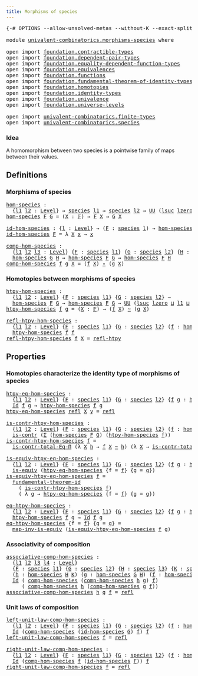 ```yaml
---
title: Morphisms of species
---
```


<pre class="Agda"><a id="46" class="Symbol">{-#</a> <a id="50" class="Keyword">OPTIONS</a> <a id="58" class="Pragma">--allow-unsolved-metas</a> <a id="81" class="Pragma">--without-K</a> <a id="93" class="Pragma">--exact-split</a> <a id="107" class="Symbol">#-}</a>

<a id="112" class="Keyword">module</a> <a id="119" href="univalent-combinatorics.morphisms-species.html" class="Module">univalent-combinatorics.morphisms-species</a> <a id="161" class="Keyword">where</a>

<a id="168" class="Keyword">open</a> <a id="173" class="Keyword">import</a> <a id="180" href="foundation.contractible-types.html" class="Module">foundation.contractible-types</a>
<a id="210" class="Keyword">open</a> <a id="215" class="Keyword">import</a> <a id="222" href="foundation.dependent-pair-types.html" class="Module">foundation.dependent-pair-types</a>
<a id="254" class="Keyword">open</a> <a id="259" class="Keyword">import</a> <a id="266" href="foundation.equality-dependent-function-types.html" class="Module">foundation.equality-dependent-function-types</a>
<a id="311" class="Keyword">open</a> <a id="316" class="Keyword">import</a> <a id="323" href="foundation.equivalences.html" class="Module">foundation.equivalences</a>
<a id="347" class="Keyword">open</a> <a id="352" class="Keyword">import</a> <a id="359" href="foundation.functions.html" class="Module">foundation.functions</a>
<a id="380" class="Keyword">open</a> <a id="385" class="Keyword">import</a> <a id="392" href="foundation.fundamental-theorem-of-identity-types.html" class="Module">foundation.fundamental-theorem-of-identity-types</a>
<a id="441" class="Keyword">open</a> <a id="446" class="Keyword">import</a> <a id="453" href="foundation.homotopies.html" class="Module">foundation.homotopies</a>
<a id="475" class="Keyword">open</a> <a id="480" class="Keyword">import</a> <a id="487" href="foundation.identity-types.html" class="Module">foundation.identity-types</a>
<a id="513" class="Keyword">open</a> <a id="518" class="Keyword">import</a> <a id="525" href="foundation.univalence.html" class="Module">foundation.univalence</a>
<a id="547" class="Keyword">open</a> <a id="552" class="Keyword">import</a> <a id="559" href="foundation.universe-levels.html" class="Module">foundation.universe-levels</a>

<a id="587" class="Keyword">open</a> <a id="592" class="Keyword">import</a> <a id="599" href="univalent-combinatorics.finite-types.html" class="Module">univalent-combinatorics.finite-types</a>
<a id="636" class="Keyword">open</a> <a id="641" class="Keyword">import</a> <a id="648" href="univalent-combinatorics.species.html" class="Module">univalent-combinatorics.species</a>
</pre>
### Idea

A homomorphism between two species is a pointwise family of
maps between their values.

## Definitions

### Morphisms of species

<pre class="Agda"><a id="hom-species"></a><a id="833" href="univalent-combinatorics.morphisms-species.html#833" class="Function">hom-species</a> <a id="845" class="Symbol">:</a>
  <a id="849" class="Symbol">{</a><a id="850" href="univalent-combinatorics.morphisms-species.html#850" class="Bound">l1</a> <a id="853" href="univalent-combinatorics.morphisms-species.html#853" class="Bound">l2</a> <a id="856" class="Symbol">:</a> <a id="858" href="Agda.Primitive.html#597" class="Postulate">Level</a><a id="863" class="Symbol">}</a> <a id="865" class="Symbol">→</a> <a id="867" href="univalent-combinatorics.species.html#429" class="Function">species</a> <a id="875" href="univalent-combinatorics.morphisms-species.html#850" class="Bound">l1</a> <a id="878" class="Symbol">→</a> <a id="880" href="univalent-combinatorics.species.html#429" class="Function">species</a> <a id="888" href="univalent-combinatorics.morphisms-species.html#853" class="Bound">l2</a> <a id="891" class="Symbol">→</a> <a id="893" href="foundation-core.universe-levels.html#235" class="Primitive">UU</a> <a id="896" class="Symbol">(</a><a id="897" href="Agda.Primitive.html#780" class="Primitive">lsuc</a> <a id="902" href="Agda.Primitive.html#764" class="Primitive">lzero</a> <a id="908" href="Agda.Primitive.html#810" class="Primitive Operator">⊔</a> <a id="910" href="univalent-combinatorics.morphisms-species.html#850" class="Bound">l1</a> <a id="913" href="Agda.Primitive.html#810" class="Primitive Operator">⊔</a> <a id="915" href="univalent-combinatorics.morphisms-species.html#853" class="Bound">l2</a><a id="917" class="Symbol">)</a>
<a id="919" href="univalent-combinatorics.morphisms-species.html#833" class="Function">hom-species</a> <a id="931" href="univalent-combinatorics.morphisms-species.html#931" class="Bound">F</a> <a id="933" href="univalent-combinatorics.morphisms-species.html#933" class="Bound">G</a> <a id="935" class="Symbol">=</a> <a id="937" class="Symbol">(</a><a id="938" href="univalent-combinatorics.morphisms-species.html#938" class="Bound">X</a> <a id="940" class="Symbol">:</a> <a id="942" href="univalent-combinatorics.finite-types.html#4878" class="Function">𝔽</a><a id="943" class="Symbol">)</a> <a id="945" class="Symbol">→</a> <a id="947" href="univalent-combinatorics.morphisms-species.html#931" class="Bound">F</a> <a id="949" href="univalent-combinatorics.morphisms-species.html#938" class="Bound">X</a> <a id="951" class="Symbol">→</a> <a id="953" href="univalent-combinatorics.morphisms-species.html#933" class="Bound">G</a> <a id="955" href="univalent-combinatorics.morphisms-species.html#938" class="Bound">X</a>

<a id="id-hom-species"></a><a id="958" href="univalent-combinatorics.morphisms-species.html#958" class="Function">id-hom-species</a> <a id="973" class="Symbol">:</a> <a id="975" class="Symbol">{</a><a id="976" href="univalent-combinatorics.morphisms-species.html#976" class="Bound">l</a> <a id="978" class="Symbol">:</a> <a id="980" href="Agda.Primitive.html#597" class="Postulate">Level</a><a id="985" class="Symbol">}</a> <a id="987" class="Symbol">→</a> <a id="989" class="Symbol">(</a><a id="990" href="univalent-combinatorics.morphisms-species.html#990" class="Bound">F</a> <a id="992" class="Symbol">:</a> <a id="994" href="univalent-combinatorics.species.html#429" class="Function">species</a> <a id="1002" href="univalent-combinatorics.morphisms-species.html#976" class="Bound">l</a><a id="1003" class="Symbol">)</a> <a id="1005" class="Symbol">→</a> <a id="1007" href="univalent-combinatorics.morphisms-species.html#833" class="Function">hom-species</a> <a id="1019" href="univalent-combinatorics.morphisms-species.html#990" class="Bound">F</a> <a id="1021" href="univalent-combinatorics.morphisms-species.html#990" class="Bound">F</a>
<a id="1023" href="univalent-combinatorics.morphisms-species.html#958" class="Function">id-hom-species</a> <a id="1038" href="univalent-combinatorics.morphisms-species.html#1038" class="Bound">F</a> <a id="1040" class="Symbol">=</a> <a id="1042" class="Symbol">λ</a> <a id="1044" href="univalent-combinatorics.morphisms-species.html#1044" class="Bound">X</a> <a id="1046" href="univalent-combinatorics.morphisms-species.html#1046" class="Bound">x</a> <a id="1048" class="Symbol">→</a> <a id="1050" href="univalent-combinatorics.morphisms-species.html#1046" class="Bound">x</a> 

<a id="comp-hom-species"></a><a id="1054" href="univalent-combinatorics.morphisms-species.html#1054" class="Function">comp-hom-species</a> <a id="1071" class="Symbol">:</a>
  <a id="1075" class="Symbol">{</a><a id="1076" href="univalent-combinatorics.morphisms-species.html#1076" class="Bound">l1</a> <a id="1079" href="univalent-combinatorics.morphisms-species.html#1079" class="Bound">l2</a> <a id="1082" href="univalent-combinatorics.morphisms-species.html#1082" class="Bound">l3</a> <a id="1085" class="Symbol">:</a> <a id="1087" href="Agda.Primitive.html#597" class="Postulate">Level</a><a id="1092" class="Symbol">}</a> <a id="1094" class="Symbol">{</a><a id="1095" href="univalent-combinatorics.morphisms-species.html#1095" class="Bound">F</a> <a id="1097" class="Symbol">:</a> <a id="1099" href="univalent-combinatorics.species.html#429" class="Function">species</a> <a id="1107" href="univalent-combinatorics.morphisms-species.html#1076" class="Bound">l1</a><a id="1109" class="Symbol">}</a> <a id="1111" class="Symbol">{</a><a id="1112" href="univalent-combinatorics.morphisms-species.html#1112" class="Bound">G</a> <a id="1114" class="Symbol">:</a> <a id="1116" href="univalent-combinatorics.species.html#429" class="Function">species</a> <a id="1124" href="univalent-combinatorics.morphisms-species.html#1079" class="Bound">l2</a><a id="1126" class="Symbol">}</a> <a id="1128" class="Symbol">{</a><a id="1129" href="univalent-combinatorics.morphisms-species.html#1129" class="Bound">H</a> <a id="1131" class="Symbol">:</a> <a id="1133" href="univalent-combinatorics.species.html#429" class="Function">species</a> <a id="1141" href="univalent-combinatorics.morphisms-species.html#1082" class="Bound">l3</a><a id="1143" class="Symbol">}</a> <a id="1145" class="Symbol">→</a>
  <a id="1149" href="univalent-combinatorics.morphisms-species.html#833" class="Function">hom-species</a> <a id="1161" href="univalent-combinatorics.morphisms-species.html#1112" class="Bound">G</a> <a id="1163" href="univalent-combinatorics.morphisms-species.html#1129" class="Bound">H</a> <a id="1165" class="Symbol">→</a> <a id="1167" href="univalent-combinatorics.morphisms-species.html#833" class="Function">hom-species</a> <a id="1179" href="univalent-combinatorics.morphisms-species.html#1095" class="Bound">F</a> <a id="1181" href="univalent-combinatorics.morphisms-species.html#1112" class="Bound">G</a> <a id="1183" class="Symbol">→</a> <a id="1185" href="univalent-combinatorics.morphisms-species.html#833" class="Function">hom-species</a> <a id="1197" href="univalent-combinatorics.morphisms-species.html#1095" class="Bound">F</a> <a id="1199" href="univalent-combinatorics.morphisms-species.html#1129" class="Bound">H</a>
<a id="1201" href="univalent-combinatorics.morphisms-species.html#1054" class="Function">comp-hom-species</a> <a id="1218" href="univalent-combinatorics.morphisms-species.html#1218" class="Bound">f</a> <a id="1220" href="univalent-combinatorics.morphisms-species.html#1220" class="Bound">g</a> <a id="1222" href="univalent-combinatorics.morphisms-species.html#1222" class="Bound">X</a> <a id="1224" class="Symbol">=</a> <a id="1226" class="Symbol">(</a><a id="1227" href="univalent-combinatorics.morphisms-species.html#1218" class="Bound">f</a> <a id="1229" href="univalent-combinatorics.morphisms-species.html#1222" class="Bound">X</a><a id="1230" class="Symbol">)</a> <a id="1232" href="foundation-core.functions.html#420" class="Function Operator">∘</a> <a id="1234" class="Symbol">(</a><a id="1235" href="univalent-combinatorics.morphisms-species.html#1220" class="Bound">g</a> <a id="1237" href="univalent-combinatorics.morphisms-species.html#1222" class="Bound">X</a><a id="1238" class="Symbol">)</a>
</pre>
### Homotopies between morphisms of species

<pre class="Agda"><a id="htpy-hom-species"></a><a id="1298" href="univalent-combinatorics.morphisms-species.html#1298" class="Function">htpy-hom-species</a> <a id="1315" class="Symbol">:</a>
  <a id="1319" class="Symbol">{</a><a id="1320" href="univalent-combinatorics.morphisms-species.html#1320" class="Bound">l1</a> <a id="1323" href="univalent-combinatorics.morphisms-species.html#1323" class="Bound">l2</a> <a id="1326" class="Symbol">:</a> <a id="1328" href="Agda.Primitive.html#597" class="Postulate">Level</a><a id="1333" class="Symbol">}</a> <a id="1335" class="Symbol">{</a><a id="1336" href="univalent-combinatorics.morphisms-species.html#1336" class="Bound">F</a> <a id="1338" class="Symbol">:</a> <a id="1340" href="univalent-combinatorics.species.html#429" class="Function">species</a> <a id="1348" href="univalent-combinatorics.morphisms-species.html#1320" class="Bound">l1</a><a id="1350" class="Symbol">}</a> <a id="1352" class="Symbol">{</a><a id="1353" href="univalent-combinatorics.morphisms-species.html#1353" class="Bound">G</a> <a id="1355" class="Symbol">:</a> <a id="1357" href="univalent-combinatorics.species.html#429" class="Function">species</a> <a id="1365" href="univalent-combinatorics.morphisms-species.html#1323" class="Bound">l2</a><a id="1367" class="Symbol">}</a> <a id="1369" class="Symbol">→</a>
  <a id="1373" href="univalent-combinatorics.morphisms-species.html#833" class="Function">hom-species</a> <a id="1385" href="univalent-combinatorics.morphisms-species.html#1336" class="Bound">F</a> <a id="1387" href="univalent-combinatorics.morphisms-species.html#1353" class="Bound">G</a> <a id="1389" class="Symbol">→</a> <a id="1391" href="univalent-combinatorics.morphisms-species.html#833" class="Function">hom-species</a> <a id="1403" href="univalent-combinatorics.morphisms-species.html#1336" class="Bound">F</a> <a id="1405" href="univalent-combinatorics.morphisms-species.html#1353" class="Bound">G</a> <a id="1407" class="Symbol">→</a> <a id="1409" href="foundation-core.universe-levels.html#235" class="Primitive">UU</a> <a id="1412" class="Symbol">(</a><a id="1413" href="Agda.Primitive.html#780" class="Primitive">lsuc</a> <a id="1418" href="Agda.Primitive.html#764" class="Primitive">lzero</a> <a id="1424" href="Agda.Primitive.html#810" class="Primitive Operator">⊔</a> <a id="1426" href="univalent-combinatorics.morphisms-species.html#1320" class="Bound">l1</a> <a id="1429" href="Agda.Primitive.html#810" class="Primitive Operator">⊔</a> <a id="1431" href="univalent-combinatorics.morphisms-species.html#1323" class="Bound">l2</a><a id="1433" class="Symbol">)</a>
<a id="1435" href="univalent-combinatorics.morphisms-species.html#1298" class="Function">htpy-hom-species</a> <a id="1452" href="univalent-combinatorics.morphisms-species.html#1452" class="Bound">f</a> <a id="1454" href="univalent-combinatorics.morphisms-species.html#1454" class="Bound">g</a> <a id="1456" class="Symbol">=</a> <a id="1458" class="Symbol">(</a><a id="1459" href="univalent-combinatorics.morphisms-species.html#1459" class="Bound">X</a> <a id="1461" class="Symbol">:</a> <a id="1463" href="univalent-combinatorics.finite-types.html#4878" class="Function">𝔽</a><a id="1464" class="Symbol">)</a> <a id="1466" class="Symbol">→</a> <a id="1468" class="Symbol">(</a><a id="1469" href="univalent-combinatorics.morphisms-species.html#1452" class="Bound">f</a> <a id="1471" href="univalent-combinatorics.morphisms-species.html#1459" class="Bound">X</a><a id="1472" class="Symbol">)</a> <a id="1474" href="foundation-core.homotopies.html#1249" class="Function Operator">~</a> <a id="1476" class="Symbol">(</a><a id="1477" href="univalent-combinatorics.morphisms-species.html#1454" class="Bound">g</a> <a id="1479" href="univalent-combinatorics.morphisms-species.html#1459" class="Bound">X</a><a id="1480" class="Symbol">)</a>

<a id="refl-htpy-hom-species"></a><a id="1483" href="univalent-combinatorics.morphisms-species.html#1483" class="Function">refl-htpy-hom-species</a> <a id="1505" class="Symbol">:</a>
  <a id="1509" class="Symbol">{</a><a id="1510" href="univalent-combinatorics.morphisms-species.html#1510" class="Bound">l1</a> <a id="1513" href="univalent-combinatorics.morphisms-species.html#1513" class="Bound">l2</a> <a id="1516" class="Symbol">:</a> <a id="1518" href="Agda.Primitive.html#597" class="Postulate">Level</a><a id="1523" class="Symbol">}</a> <a id="1525" class="Symbol">{</a><a id="1526" href="univalent-combinatorics.morphisms-species.html#1526" class="Bound">F</a> <a id="1528" class="Symbol">:</a> <a id="1530" href="univalent-combinatorics.species.html#429" class="Function">species</a> <a id="1538" href="univalent-combinatorics.morphisms-species.html#1510" class="Bound">l1</a><a id="1540" class="Symbol">}</a> <a id="1542" class="Symbol">{</a><a id="1543" href="univalent-combinatorics.morphisms-species.html#1543" class="Bound">G</a> <a id="1545" class="Symbol">:</a> <a id="1547" href="univalent-combinatorics.species.html#429" class="Function">species</a> <a id="1555" href="univalent-combinatorics.morphisms-species.html#1513" class="Bound">l2</a><a id="1557" class="Symbol">}</a> <a id="1559" class="Symbol">(</a><a id="1560" href="univalent-combinatorics.morphisms-species.html#1560" class="Bound">f</a> <a id="1562" class="Symbol">:</a> <a id="1564" href="univalent-combinatorics.morphisms-species.html#833" class="Function">hom-species</a> <a id="1576" href="univalent-combinatorics.morphisms-species.html#1526" class="Bound">F</a> <a id="1578" href="univalent-combinatorics.morphisms-species.html#1543" class="Bound">G</a><a id="1579" class="Symbol">)</a> <a id="1581" class="Symbol">→</a>
  <a id="1585" href="univalent-combinatorics.morphisms-species.html#1298" class="Function">htpy-hom-species</a> <a id="1602" href="univalent-combinatorics.morphisms-species.html#1560" class="Bound">f</a> <a id="1604" href="univalent-combinatorics.morphisms-species.html#1560" class="Bound">f</a>
<a id="1606" href="univalent-combinatorics.morphisms-species.html#1483" class="Function">refl-htpy-hom-species</a> <a id="1628" href="univalent-combinatorics.morphisms-species.html#1628" class="Bound">f</a> <a id="1630" href="univalent-combinatorics.morphisms-species.html#1630" class="Bound">X</a> <a id="1632" class="Symbol">=</a> <a id="1634" href="foundation-core.homotopies.html#1368" class="Function">refl-htpy</a>
</pre>
## Properties

### Homotopies characterize the identity type of morphisms of species

<pre class="Agda"><a id="htpy-eq-hom-species"></a><a id="1743" href="univalent-combinatorics.morphisms-species.html#1743" class="Function">htpy-eq-hom-species</a> <a id="1763" class="Symbol">:</a>
  <a id="1767" class="Symbol">{</a><a id="1768" href="univalent-combinatorics.morphisms-species.html#1768" class="Bound">l1</a> <a id="1771" href="univalent-combinatorics.morphisms-species.html#1771" class="Bound">l2</a> <a id="1774" class="Symbol">:</a> <a id="1776" href="Agda.Primitive.html#597" class="Postulate">Level</a><a id="1781" class="Symbol">}</a> <a id="1783" class="Symbol">{</a><a id="1784" href="univalent-combinatorics.morphisms-species.html#1784" class="Bound">F</a> <a id="1786" class="Symbol">:</a> <a id="1788" href="univalent-combinatorics.species.html#429" class="Function">species</a> <a id="1796" href="univalent-combinatorics.morphisms-species.html#1768" class="Bound">l1</a><a id="1798" class="Symbol">}</a> <a id="1800" class="Symbol">{</a><a id="1801" href="univalent-combinatorics.morphisms-species.html#1801" class="Bound">G</a> <a id="1803" class="Symbol">:</a> <a id="1805" href="univalent-combinatorics.species.html#429" class="Function">species</a> <a id="1813" href="univalent-combinatorics.morphisms-species.html#1771" class="Bound">l2</a><a id="1815" class="Symbol">}</a> <a id="1817" class="Symbol">{</a><a id="1818" href="univalent-combinatorics.morphisms-species.html#1818" class="Bound">f</a> <a id="1820" href="univalent-combinatorics.morphisms-species.html#1820" class="Bound">g</a> <a id="1822" class="Symbol">:</a> <a id="1824" href="univalent-combinatorics.morphisms-species.html#833" class="Function">hom-species</a> <a id="1836" href="univalent-combinatorics.morphisms-species.html#1784" class="Bound">F</a> <a id="1838" href="univalent-combinatorics.morphisms-species.html#1801" class="Bound">G</a><a id="1839" class="Symbol">}</a> <a id="1841" class="Symbol">→</a>
  <a id="1845" href="foundation-core.identity-types.html#1767" class="Datatype">Id</a> <a id="1848" href="univalent-combinatorics.morphisms-species.html#1818" class="Bound">f</a> <a id="1850" href="univalent-combinatorics.morphisms-species.html#1820" class="Bound">g</a> <a id="1852" class="Symbol">→</a> <a id="1854" href="univalent-combinatorics.morphisms-species.html#1298" class="Function">htpy-hom-species</a> <a id="1871" href="univalent-combinatorics.morphisms-species.html#1818" class="Bound">f</a> <a id="1873" href="univalent-combinatorics.morphisms-species.html#1820" class="Bound">g</a>
<a id="1875" href="univalent-combinatorics.morphisms-species.html#1743" class="Function">htpy-eq-hom-species</a> <a id="1895" href="foundation-core.identity-types.html#1820" class="InductiveConstructor">refl</a> <a id="1900" href="univalent-combinatorics.morphisms-species.html#1900" class="Bound">X</a> <a id="1902" href="univalent-combinatorics.morphisms-species.html#1902" class="Bound">y</a> <a id="1904" class="Symbol">=</a> <a id="1906" href="foundation-core.identity-types.html#1820" class="InductiveConstructor">refl</a>

<a id="is-contr-htpy-hom-species"></a><a id="1912" href="univalent-combinatorics.morphisms-species.html#1912" class="Function">is-contr-htpy-hom-species</a> <a id="1938" class="Symbol">:</a>
  <a id="1942" class="Symbol">{</a><a id="1943" href="univalent-combinatorics.morphisms-species.html#1943" class="Bound">l1</a> <a id="1946" href="univalent-combinatorics.morphisms-species.html#1946" class="Bound">l2</a> <a id="1949" class="Symbol">:</a> <a id="1951" href="Agda.Primitive.html#597" class="Postulate">Level</a><a id="1956" class="Symbol">}</a> <a id="1958" class="Symbol">{</a><a id="1959" href="univalent-combinatorics.morphisms-species.html#1959" class="Bound">F</a> <a id="1961" class="Symbol">:</a> <a id="1963" href="univalent-combinatorics.species.html#429" class="Function">species</a> <a id="1971" href="univalent-combinatorics.morphisms-species.html#1943" class="Bound">l1</a><a id="1973" class="Symbol">}</a> <a id="1975" class="Symbol">{</a><a id="1976" href="univalent-combinatorics.morphisms-species.html#1976" class="Bound">G</a> <a id="1978" class="Symbol">:</a> <a id="1980" href="univalent-combinatorics.species.html#429" class="Function">species</a> <a id="1988" href="univalent-combinatorics.morphisms-species.html#1946" class="Bound">l2</a><a id="1990" class="Symbol">}</a> <a id="1992" class="Symbol">(</a><a id="1993" href="univalent-combinatorics.morphisms-species.html#1993" class="Bound">f</a> <a id="1995" class="Symbol">:</a> <a id="1997" href="univalent-combinatorics.morphisms-species.html#833" class="Function">hom-species</a> <a id="2009" href="univalent-combinatorics.morphisms-species.html#1959" class="Bound">F</a> <a id="2011" href="univalent-combinatorics.morphisms-species.html#1976" class="Bound">G</a><a id="2012" class="Symbol">)</a> <a id="2014" class="Symbol">→</a>
  <a id="2018" href="foundation-core.contractible-types.html#1006" class="Function">is-contr</a> <a id="2027" class="Symbol">(</a><a id="2028" href="foundation-core.dependent-pair-types.html#515" class="Record">Σ</a> <a id="2030" class="Symbol">(</a><a id="2031" href="univalent-combinatorics.morphisms-species.html#833" class="Function">hom-species</a> <a id="2043" href="univalent-combinatorics.morphisms-species.html#1959" class="Bound">F</a> <a id="2045" href="univalent-combinatorics.morphisms-species.html#1976" class="Bound">G</a><a id="2046" class="Symbol">)</a> <a id="2048" class="Symbol">(</a><a id="2049" href="univalent-combinatorics.morphisms-species.html#1298" class="Function">htpy-hom-species</a> <a id="2066" href="univalent-combinatorics.morphisms-species.html#1993" class="Bound">f</a><a id="2067" class="Symbol">))</a>
<a id="2070" href="univalent-combinatorics.morphisms-species.html#1912" class="Function">is-contr-htpy-hom-species</a> <a id="2096" href="univalent-combinatorics.morphisms-species.html#2096" class="Bound">f</a> <a id="2098" class="Symbol">=</a>
  <a id="2102" href="foundation.equality-dependent-function-types.html#1031" class="Function">is-contr-total-Eq-Π</a> <a id="2122" class="Symbol">(λ</a> <a id="2125" href="univalent-combinatorics.morphisms-species.html#2125" class="Bound">X</a> <a id="2127" href="univalent-combinatorics.morphisms-species.html#2127" class="Bound">h</a> <a id="2129" class="Symbol">→</a> <a id="2131" href="univalent-combinatorics.morphisms-species.html#2096" class="Bound">f</a> <a id="2133" href="univalent-combinatorics.morphisms-species.html#2125" class="Bound">X</a> <a id="2135" href="foundation-core.homotopies.html#1249" class="Function Operator">~</a> <a id="2137" href="univalent-combinatorics.morphisms-species.html#2127" class="Bound">h</a><a id="2138" class="Symbol">)</a> <a id="2140" class="Symbol">(λ</a> <a id="2143" href="univalent-combinatorics.morphisms-species.html#2143" class="Bound">X</a> <a id="2145" class="Symbol">→</a> <a id="2147" href="foundation.homotopies.html#3155" class="Function">is-contr-total-htpy</a> <a id="2167" class="Symbol">(</a><a id="2168" href="univalent-combinatorics.morphisms-species.html#2096" class="Bound">f</a> <a id="2170" href="univalent-combinatorics.morphisms-species.html#2143" class="Bound">X</a><a id="2171" class="Symbol">))</a>

<a id="is-equiv-htpy-eq-hom-species"></a><a id="2175" href="univalent-combinatorics.morphisms-species.html#2175" class="Function">is-equiv-htpy-eq-hom-species</a> <a id="2204" class="Symbol">:</a>
  <a id="2208" class="Symbol">{</a><a id="2209" href="univalent-combinatorics.morphisms-species.html#2209" class="Bound">l1</a> <a id="2212" href="univalent-combinatorics.morphisms-species.html#2212" class="Bound">l2</a> <a id="2215" class="Symbol">:</a> <a id="2217" href="Agda.Primitive.html#597" class="Postulate">Level</a><a id="2222" class="Symbol">}</a> <a id="2224" class="Symbol">{</a><a id="2225" href="univalent-combinatorics.morphisms-species.html#2225" class="Bound">F</a> <a id="2227" class="Symbol">:</a> <a id="2229" href="univalent-combinatorics.species.html#429" class="Function">species</a> <a id="2237" href="univalent-combinatorics.morphisms-species.html#2209" class="Bound">l1</a><a id="2239" class="Symbol">}</a> <a id="2241" class="Symbol">{</a><a id="2242" href="univalent-combinatorics.morphisms-species.html#2242" class="Bound">G</a> <a id="2244" class="Symbol">:</a> <a id="2246" href="univalent-combinatorics.species.html#429" class="Function">species</a> <a id="2254" href="univalent-combinatorics.morphisms-species.html#2212" class="Bound">l2</a><a id="2256" class="Symbol">}</a> <a id="2258" class="Symbol">(</a><a id="2259" href="univalent-combinatorics.morphisms-species.html#2259" class="Bound">f</a> <a id="2261" href="univalent-combinatorics.morphisms-species.html#2261" class="Bound">g</a> <a id="2263" class="Symbol">:</a> <a id="2265" href="univalent-combinatorics.morphisms-species.html#833" class="Function">hom-species</a> <a id="2277" href="univalent-combinatorics.morphisms-species.html#2225" class="Bound">F</a> <a id="2279" href="univalent-combinatorics.morphisms-species.html#2242" class="Bound">G</a><a id="2280" class="Symbol">)</a> <a id="2282" class="Symbol">→</a>
  <a id="2286" href="foundation-core.equivalences.html#1556" class="Function">is-equiv</a> <a id="2295" class="Symbol">(</a><a id="2296" href="univalent-combinatorics.morphisms-species.html#1743" class="Function">htpy-eq-hom-species</a> <a id="2316" class="Symbol">{</a><a id="2317" class="Argument">f</a> <a id="2319" class="Symbol">=</a> <a id="2321" href="univalent-combinatorics.morphisms-species.html#2259" class="Bound">f</a><a id="2322" class="Symbol">}</a> <a id="2324" class="Symbol">{</a><a id="2325" class="Argument">g</a> <a id="2327" class="Symbol">=</a> <a id="2329" href="univalent-combinatorics.morphisms-species.html#2261" class="Bound">g</a><a id="2330" class="Symbol">})</a>
<a id="2333" href="univalent-combinatorics.morphisms-species.html#2175" class="Function">is-equiv-htpy-eq-hom-species</a> <a id="2362" href="univalent-combinatorics.morphisms-species.html#2362" class="Bound">f</a> <a id="2364" class="Symbol">=</a>
  <a id="2368" href="foundation-core.fundamental-theorem-of-identity-types.html#1894" class="Function">fundamental-theorem-id</a>
    <a id="2395" class="Symbol">(</a> <a id="2397" href="univalent-combinatorics.morphisms-species.html#1912" class="Function">is-contr-htpy-hom-species</a> <a id="2423" href="univalent-combinatorics.morphisms-species.html#2362" class="Bound">f</a><a id="2424" class="Symbol">)</a>
    <a id="2430" class="Symbol">(</a> <a id="2432" class="Symbol">λ</a> <a id="2434" href="univalent-combinatorics.morphisms-species.html#2434" class="Bound">g</a> <a id="2436" class="Symbol">→</a> <a id="2438" href="univalent-combinatorics.morphisms-species.html#1743" class="Function">htpy-eq-hom-species</a> <a id="2458" class="Symbol">{</a><a id="2459" class="Argument">f</a> <a id="2461" class="Symbol">=</a> <a id="2463" href="univalent-combinatorics.morphisms-species.html#2362" class="Bound">f</a><a id="2464" class="Symbol">}</a> <a id="2466" class="Symbol">{</a><a id="2467" class="Argument">g</a> <a id="2469" class="Symbol">=</a> <a id="2471" href="univalent-combinatorics.morphisms-species.html#2434" class="Bound">g</a><a id="2472" class="Symbol">})</a>

<a id="eq-htpy-hom-species"></a><a id="2476" href="univalent-combinatorics.morphisms-species.html#2476" class="Function">eq-htpy-hom-species</a> <a id="2496" class="Symbol">:</a>
  <a id="2500" class="Symbol">{</a><a id="2501" href="univalent-combinatorics.morphisms-species.html#2501" class="Bound">l1</a> <a id="2504" href="univalent-combinatorics.morphisms-species.html#2504" class="Bound">l2</a> <a id="2507" class="Symbol">:</a> <a id="2509" href="Agda.Primitive.html#597" class="Postulate">Level</a><a id="2514" class="Symbol">}</a> <a id="2516" class="Symbol">{</a><a id="2517" href="univalent-combinatorics.morphisms-species.html#2517" class="Bound">F</a> <a id="2519" class="Symbol">:</a> <a id="2521" href="univalent-combinatorics.species.html#429" class="Function">species</a> <a id="2529" href="univalent-combinatorics.morphisms-species.html#2501" class="Bound">l1</a><a id="2531" class="Symbol">}</a> <a id="2533" class="Symbol">{</a><a id="2534" href="univalent-combinatorics.morphisms-species.html#2534" class="Bound">G</a> <a id="2536" class="Symbol">:</a> <a id="2538" href="univalent-combinatorics.species.html#429" class="Function">species</a> <a id="2546" href="univalent-combinatorics.morphisms-species.html#2504" class="Bound">l2</a><a id="2548" class="Symbol">}</a> <a id="2550" class="Symbol">{</a><a id="2551" href="univalent-combinatorics.morphisms-species.html#2551" class="Bound">f</a> <a id="2553" href="univalent-combinatorics.morphisms-species.html#2553" class="Bound">g</a> <a id="2555" class="Symbol">:</a> <a id="2557" href="univalent-combinatorics.morphisms-species.html#833" class="Function">hom-species</a> <a id="2569" href="univalent-combinatorics.morphisms-species.html#2517" class="Bound">F</a> <a id="2571" href="univalent-combinatorics.morphisms-species.html#2534" class="Bound">G</a><a id="2572" class="Symbol">}</a> <a id="2574" class="Symbol">→</a>
  <a id="2578" href="univalent-combinatorics.morphisms-species.html#1298" class="Function">htpy-hom-species</a> <a id="2595" href="univalent-combinatorics.morphisms-species.html#2551" class="Bound">f</a> <a id="2597" href="univalent-combinatorics.morphisms-species.html#2553" class="Bound">g</a> <a id="2599" class="Symbol">→</a> <a id="2601" href="foundation-core.identity-types.html#1767" class="Datatype">Id</a> <a id="2604" href="univalent-combinatorics.morphisms-species.html#2551" class="Bound">f</a> <a id="2606" href="univalent-combinatorics.morphisms-species.html#2553" class="Bound">g</a> 
<a id="2609" href="univalent-combinatorics.morphisms-species.html#2476" class="Function">eq-htpy-hom-species</a> <a id="2629" class="Symbol">{</a><a id="2630" class="Argument">f</a> <a id="2632" class="Symbol">=</a> <a id="2634" href="univalent-combinatorics.morphisms-species.html#2634" class="Bound">f</a><a id="2635" class="Symbol">}</a> <a id="2637" class="Symbol">{</a><a id="2638" class="Argument">g</a> <a id="2640" class="Symbol">=</a> <a id="2642" href="univalent-combinatorics.morphisms-species.html#2642" class="Bound">g</a><a id="2643" class="Symbol">}</a> <a id="2645" class="Symbol">=</a>
  <a id="2649" href="foundation-core.equivalences.html#4187" class="Function">map-inv-is-equiv</a> <a id="2666" class="Symbol">(</a><a id="2667" href="univalent-combinatorics.morphisms-species.html#2175" class="Function">is-equiv-htpy-eq-hom-species</a> <a id="2696" href="univalent-combinatorics.morphisms-species.html#2634" class="Bound">f</a> <a id="2698" href="univalent-combinatorics.morphisms-species.html#2642" class="Bound">g</a><a id="2699" class="Symbol">)</a>
</pre>
### Associativity of composition

<pre class="Agda"><a id="associative-comp-hom-species"></a><a id="2748" href="univalent-combinatorics.morphisms-species.html#2748" class="Function">associative-comp-hom-species</a> <a id="2777" class="Symbol">:</a>
  <a id="2781" class="Symbol">{</a><a id="2782" href="univalent-combinatorics.morphisms-species.html#2782" class="Bound">l1</a> <a id="2785" href="univalent-combinatorics.morphisms-species.html#2785" class="Bound">l2</a> <a id="2788" href="univalent-combinatorics.morphisms-species.html#2788" class="Bound">l3</a> <a id="2791" href="univalent-combinatorics.morphisms-species.html#2791" class="Bound">l4</a> <a id="2794" class="Symbol">:</a> <a id="2796" href="Agda.Primitive.html#597" class="Postulate">Level</a><a id="2801" class="Symbol">}</a>
  <a id="2805" class="Symbol">{</a><a id="2806" href="univalent-combinatorics.morphisms-species.html#2806" class="Bound">F</a> <a id="2808" class="Symbol">:</a> <a id="2810" href="univalent-combinatorics.species.html#429" class="Function">species</a> <a id="2818" href="univalent-combinatorics.morphisms-species.html#2782" class="Bound">l1</a><a id="2820" class="Symbol">}</a> <a id="2822" class="Symbol">{</a><a id="2823" href="univalent-combinatorics.morphisms-species.html#2823" class="Bound">G</a> <a id="2825" class="Symbol">:</a> <a id="2827" href="univalent-combinatorics.species.html#429" class="Function">species</a> <a id="2835" href="univalent-combinatorics.morphisms-species.html#2785" class="Bound">l2</a><a id="2837" class="Symbol">}</a> <a id="2839" class="Symbol">{</a><a id="2840" href="univalent-combinatorics.morphisms-species.html#2840" class="Bound">H</a> <a id="2842" class="Symbol">:</a> <a id="2844" href="univalent-combinatorics.species.html#429" class="Function">species</a> <a id="2852" href="univalent-combinatorics.morphisms-species.html#2788" class="Bound">l3</a><a id="2854" class="Symbol">}</a> <a id="2856" class="Symbol">{</a><a id="2857" href="univalent-combinatorics.morphisms-species.html#2857" class="Bound">K</a> <a id="2859" class="Symbol">:</a> <a id="2861" href="univalent-combinatorics.species.html#429" class="Function">species</a> <a id="2869" href="univalent-combinatorics.morphisms-species.html#2791" class="Bound">l4</a><a id="2871" class="Symbol">}</a>
  <a id="2875" class="Symbol">(</a><a id="2876" href="univalent-combinatorics.morphisms-species.html#2876" class="Bound">h</a> <a id="2878" class="Symbol">:</a> <a id="2880" href="univalent-combinatorics.morphisms-species.html#833" class="Function">hom-species</a> <a id="2892" href="univalent-combinatorics.morphisms-species.html#2840" class="Bound">H</a> <a id="2894" href="univalent-combinatorics.morphisms-species.html#2857" class="Bound">K</a><a id="2895" class="Symbol">)</a> <a id="2897" class="Symbol">(</a><a id="2898" href="univalent-combinatorics.morphisms-species.html#2898" class="Bound">g</a> <a id="2900" class="Symbol">:</a> <a id="2902" href="univalent-combinatorics.morphisms-species.html#833" class="Function">hom-species</a> <a id="2914" href="univalent-combinatorics.morphisms-species.html#2823" class="Bound">G</a> <a id="2916" href="univalent-combinatorics.morphisms-species.html#2840" class="Bound">H</a><a id="2917" class="Symbol">)</a> <a id="2919" class="Symbol">(</a><a id="2920" href="univalent-combinatorics.morphisms-species.html#2920" class="Bound">f</a> <a id="2922" class="Symbol">:</a> <a id="2924" href="univalent-combinatorics.morphisms-species.html#833" class="Function">hom-species</a> <a id="2936" href="univalent-combinatorics.morphisms-species.html#2806" class="Bound">F</a> <a id="2938" href="univalent-combinatorics.morphisms-species.html#2823" class="Bound">G</a><a id="2939" class="Symbol">)</a> <a id="2941" class="Symbol">→</a>
  <a id="2945" href="foundation-core.identity-types.html#1767" class="Datatype">Id</a> <a id="2948" class="Symbol">(</a> <a id="2950" href="univalent-combinatorics.morphisms-species.html#1054" class="Function">comp-hom-species</a> <a id="2967" class="Symbol">(</a><a id="2968" href="univalent-combinatorics.morphisms-species.html#1054" class="Function">comp-hom-species</a> <a id="2985" href="univalent-combinatorics.morphisms-species.html#2876" class="Bound">h</a> <a id="2987" href="univalent-combinatorics.morphisms-species.html#2898" class="Bound">g</a><a id="2988" class="Symbol">)</a> <a id="2990" href="univalent-combinatorics.morphisms-species.html#2920" class="Bound">f</a><a id="2991" class="Symbol">)</a>
     <a id="2998" class="Symbol">(</a> <a id="3000" href="univalent-combinatorics.morphisms-species.html#1054" class="Function">comp-hom-species</a> <a id="3017" href="univalent-combinatorics.morphisms-species.html#2876" class="Bound">h</a> <a id="3019" class="Symbol">(</a><a id="3020" href="univalent-combinatorics.morphisms-species.html#1054" class="Function">comp-hom-species</a> <a id="3037" href="univalent-combinatorics.morphisms-species.html#2898" class="Bound">g</a> <a id="3039" href="univalent-combinatorics.morphisms-species.html#2920" class="Bound">f</a><a id="3040" class="Symbol">))</a>
<a id="3043" href="univalent-combinatorics.morphisms-species.html#2748" class="Function">associative-comp-hom-species</a> <a id="3072" href="univalent-combinatorics.morphisms-species.html#3072" class="Bound">h</a> <a id="3074" href="univalent-combinatorics.morphisms-species.html#3074" class="Bound">g</a> <a id="3076" href="univalent-combinatorics.morphisms-species.html#3076" class="Bound">f</a> <a id="3078" class="Symbol">=</a> <a id="3080" href="foundation-core.identity-types.html#1820" class="InductiveConstructor">refl</a>
</pre>
### Unit laws of composition

<pre class="Agda"><a id="left-unit-law-comp-hom-species"></a><a id="3128" href="univalent-combinatorics.morphisms-species.html#3128" class="Function">left-unit-law-comp-hom-species</a> <a id="3159" class="Symbol">:</a>
  <a id="3163" class="Symbol">{</a><a id="3164" href="univalent-combinatorics.morphisms-species.html#3164" class="Bound">l1</a> <a id="3167" href="univalent-combinatorics.morphisms-species.html#3167" class="Bound">l2</a> <a id="3170" class="Symbol">:</a> <a id="3172" href="Agda.Primitive.html#597" class="Postulate">Level</a><a id="3177" class="Symbol">}</a> <a id="3179" class="Symbol">{</a><a id="3180" href="univalent-combinatorics.morphisms-species.html#3180" class="Bound">F</a> <a id="3182" class="Symbol">:</a> <a id="3184" href="univalent-combinatorics.species.html#429" class="Function">species</a> <a id="3192" href="univalent-combinatorics.morphisms-species.html#3164" class="Bound">l1</a><a id="3194" class="Symbol">}</a> <a id="3196" class="Symbol">{</a><a id="3197" href="univalent-combinatorics.morphisms-species.html#3197" class="Bound">G</a> <a id="3199" class="Symbol">:</a> <a id="3201" href="univalent-combinatorics.species.html#429" class="Function">species</a> <a id="3209" href="univalent-combinatorics.morphisms-species.html#3167" class="Bound">l2</a><a id="3211" class="Symbol">}</a> <a id="3213" class="Symbol">(</a><a id="3214" href="univalent-combinatorics.morphisms-species.html#3214" class="Bound">f</a> <a id="3216" class="Symbol">:</a> <a id="3218" href="univalent-combinatorics.morphisms-species.html#833" class="Function">hom-species</a> <a id="3230" href="univalent-combinatorics.morphisms-species.html#3180" class="Bound">F</a> <a id="3232" href="univalent-combinatorics.morphisms-species.html#3197" class="Bound">G</a><a id="3233" class="Symbol">)</a> <a id="3235" class="Symbol">→</a>
  <a id="3239" href="foundation-core.identity-types.html#1767" class="Datatype">Id</a> <a id="3242" class="Symbol">(</a><a id="3243" href="univalent-combinatorics.morphisms-species.html#1054" class="Function">comp-hom-species</a> <a id="3260" class="Symbol">(</a><a id="3261" href="univalent-combinatorics.morphisms-species.html#958" class="Function">id-hom-species</a> <a id="3276" href="univalent-combinatorics.morphisms-species.html#3197" class="Bound">G</a><a id="3277" class="Symbol">)</a> <a id="3279" href="univalent-combinatorics.morphisms-species.html#3214" class="Bound">f</a><a id="3280" class="Symbol">)</a> <a id="3282" href="univalent-combinatorics.morphisms-species.html#3214" class="Bound">f</a>
<a id="3284" href="univalent-combinatorics.morphisms-species.html#3128" class="Function">left-unit-law-comp-hom-species</a> <a id="3315" href="univalent-combinatorics.morphisms-species.html#3315" class="Bound">f</a> <a id="3317" class="Symbol">=</a> <a id="3319" href="foundation-core.identity-types.html#1820" class="InductiveConstructor">refl</a>

<a id="right-unit-law-comp-hom-species"></a><a id="3325" href="univalent-combinatorics.morphisms-species.html#3325" class="Function">right-unit-law-comp-hom-species</a> <a id="3357" class="Symbol">:</a>
  <a id="3361" class="Symbol">{</a><a id="3362" href="univalent-combinatorics.morphisms-species.html#3362" class="Bound">l1</a> <a id="3365" href="univalent-combinatorics.morphisms-species.html#3365" class="Bound">l2</a> <a id="3368" class="Symbol">:</a> <a id="3370" href="Agda.Primitive.html#597" class="Postulate">Level</a><a id="3375" class="Symbol">}</a> <a id="3377" class="Symbol">{</a><a id="3378" href="univalent-combinatorics.morphisms-species.html#3378" class="Bound">F</a> <a id="3380" class="Symbol">:</a> <a id="3382" href="univalent-combinatorics.species.html#429" class="Function">species</a> <a id="3390" href="univalent-combinatorics.morphisms-species.html#3362" class="Bound">l1</a><a id="3392" class="Symbol">}</a> <a id="3394" class="Symbol">{</a><a id="3395" href="univalent-combinatorics.morphisms-species.html#3395" class="Bound">G</a> <a id="3397" class="Symbol">:</a> <a id="3399" href="univalent-combinatorics.species.html#429" class="Function">species</a> <a id="3407" href="univalent-combinatorics.morphisms-species.html#3365" class="Bound">l2</a><a id="3409" class="Symbol">}</a> <a id="3411" class="Symbol">(</a><a id="3412" href="univalent-combinatorics.morphisms-species.html#3412" class="Bound">f</a> <a id="3414" class="Symbol">:</a> <a id="3416" href="univalent-combinatorics.morphisms-species.html#833" class="Function">hom-species</a> <a id="3428" href="univalent-combinatorics.morphisms-species.html#3378" class="Bound">F</a> <a id="3430" href="univalent-combinatorics.morphisms-species.html#3395" class="Bound">G</a><a id="3431" class="Symbol">)</a> <a id="3433" class="Symbol">→</a>
  <a id="3437" href="foundation-core.identity-types.html#1767" class="Datatype">Id</a> <a id="3440" class="Symbol">(</a><a id="3441" href="univalent-combinatorics.morphisms-species.html#1054" class="Function">comp-hom-species</a> <a id="3458" href="univalent-combinatorics.morphisms-species.html#3412" class="Bound">f</a> <a id="3460" class="Symbol">(</a><a id="3461" href="univalent-combinatorics.morphisms-species.html#958" class="Function">id-hom-species</a> <a id="3476" href="univalent-combinatorics.morphisms-species.html#3378" class="Bound">F</a><a id="3477" class="Symbol">))</a> <a id="3480" href="univalent-combinatorics.morphisms-species.html#3412" class="Bound">f</a>
<a id="3482" href="univalent-combinatorics.morphisms-species.html#3325" class="Function">right-unit-law-comp-hom-species</a> <a id="3514" href="univalent-combinatorics.morphisms-species.html#3514" class="Bound">f</a> <a id="3516" class="Symbol">=</a> <a id="3518" href="foundation-core.identity-types.html#1820" class="InductiveConstructor">refl</a>
</pre>